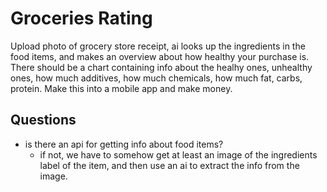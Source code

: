 # Groceries Rating

Upload photo of grocery store receipt, ai looks up the ingredients in the food items, and makes an overview about how healthy your purchase is. There should be a chart containing info about the healhy ones, unhealthy ones, how much additives, how much chemicals, how much fat, carbs, protein. Make this into a mobile app and make money.

## Questions

- is there an api for getting info about food items?
    - if not, we have to somehow get at least an image of the ingredients label of the item, and then use an ai to extract the info from the image.

